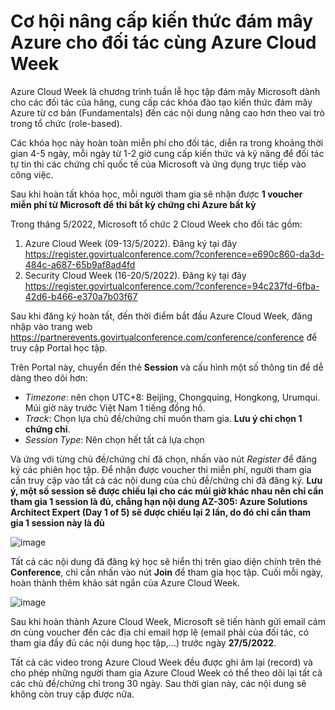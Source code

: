 # Cơ hội nâng cấp kiến thức đám mây Azure cho đối tác cùng Azure Cloud Week #

Azure Cloud Week là chương trình tuần lễ học tập đám mây Microsoft dành cho các đối tác của hãng, cung cấp các khóa đào tạo kiến thức đám mây Azure từ cơ bản (Fundamentals) đến các nội dung nâng cao hơn theo vai trò trong tổ chức (role-based). 

Các khóa học này hoàn toàn miễn phí cho đối tác, diễn ra trong khoảng thời gian 4-5 ngày, mỗi ngày từ 1-2 giờ cung cấp kiến thức và kỹ năng để đối tác tự tin thi các chứng chỉ quốc tế của Microsoft và ứng dụng trực tiếp vào công việc. 

Sau khi hoàn tất khóa học, mỗi người tham gia sẽ nhận được **1 voucher miễn phí từ Microsoft để thi bất kỳ chứng chỉ Azure bất kỳ**

Trong tháng 5/2022, Microsoft tổ chức 2 Cloud Week cho đối tác gồm: 
1. Azure Cloud Week (09-13/5/2022). Đăng ký tại đây https://register.govirtualconference.com/?conference=e690c860-da3d-484c-a687-65b9af8ad4fd
2. Security Cloud Week (16-20/5/2022). Đăng ký tại đây https://register.govirtualconference.com/?conference=94c237fd-6fba-42d6-b466-e370a7b03f67

Sau khi đăng ký hoàn tất, đến thời điểm bắt đầu Azure Cloud Week, đăng nhập vào trang web https://partnerevents.govirtualconference.com/conference/conference để truy cập Portal học tập. 

Trên Portal này, chuyển đến thẻ **Session** và cấu hình một số thông tin để dễ dàng theo dõi hơn:
- *Timezone*: nên chọn UTC+8: Beijing, Chongquing, Hongkong, Urumqui. Múi giờ này trước Việt Nam 1 tiếng đồng hồ.
- *Track*: Chọn lựa chủ đề/chứng chỉ muốn tham gia. **Lưu ý chỉ chọn 1 chứng chỉ**. 
- *Session Type*: Nên chọn hết tất cả lựa chọn

Và ứng với từng chủ đề/chứng chỉ đã chọn, nhấn vào nút *Register* để đăng ký các phiên học tập. Để nhận được voucher thi miễn phí, người tham gia cần truy cập vào tất cả các nội dung của chủ đề/chứng chỉ đã đăng ký. **Lưu ý, một số session sẽ được chiếu lại cho các múi giờ khác nhau nên chỉ cần tham gia 1 session là đủ, chẳng hạn nội dung AZ-305: Azure Solutions Architect Expert (Day 1 of 5) sẽ được chiếu lại 2 lần, do đó chỉ cần tham gia 1 session này là đủ**

![image](https://user-images.githubusercontent.com/102139186/167353367-c7c1cbbc-09a0-4ae1-9cc8-2b29fcdbcc7a.png)

Tất cả các nội dung đã đăng ký học sẽ hiển thị trên giao diện chính trên thẻ **Conference**, chỉ cần nhấn vào nút **Join** để tham gia học tập. Cuối mỗi ngày, hoàn thành thêm khảo sát ngắn của Azure Cloud Week.

![image](https://user-images.githubusercontent.com/102139186/167355660-6d5644a1-de3a-4294-8480-20e641c681d6.png)


Sau khi hoàn thành Azure Cloud Week, Microsoft sẽ tiến hành gửi email cám ơn cùng voucher đến các địa chỉ email hợp lệ (email phải của đối tác, có tham gia đầy đủ các nội dung học tập,...) trước ngày **27/5/2022**. 

Tất cả các video trong Azure Cloud Week đều được ghi âm lại (record) và cho phép những người tham gia Azure Cloud Week có thể theo dõi lại tất cả các chủ đề/chứng chỉ trong 30 ngày. Sau thời gian này, các nội dung sẽ không còn truy cập được nữa. 
